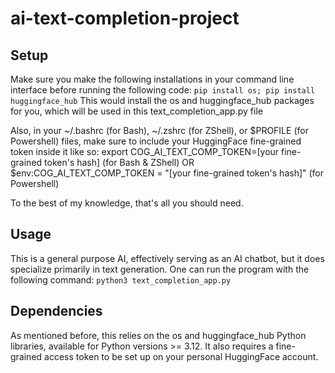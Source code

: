 # ai-text-completion-project

## Setup
Make sure you make the following installations in your command line interface before running the following code:
`pip install os;
pip install huggingface_hub`
This would install the os and huggingface_hub packages for you, which will be used in this text_completion_app.py file

Also, in your ~/.bashrc (for Bash), ~/.zshrc (for ZShell), or $PROFILE (for Powershell) files, make sure to include your HuggingFace fine-grained token inside it like so:
export COG_AI_TEXT_COMP_TOKEN=[your fine-grained token's hash] (for Bash & ZShell)
OR
$env:COG_AI_TEXT_COMP_TOKEN = "[your fine-grained token's hash]" (for Powershell)

To the best of my knowledge, that's all you should need.

## Usage
This is a general purpose AI, effectively serving as an AI chatbot, but it does specialize primarily in text generation. One can run the program with the following command: `python3 text_completion_app.py`


## Dependencies
As mentioned before, this relies on the os and huggingface_hub Python libraries, available for Python versions >= 3.12. It also requires a fine-grained access token to be set up on your personal HuggingFace account.
